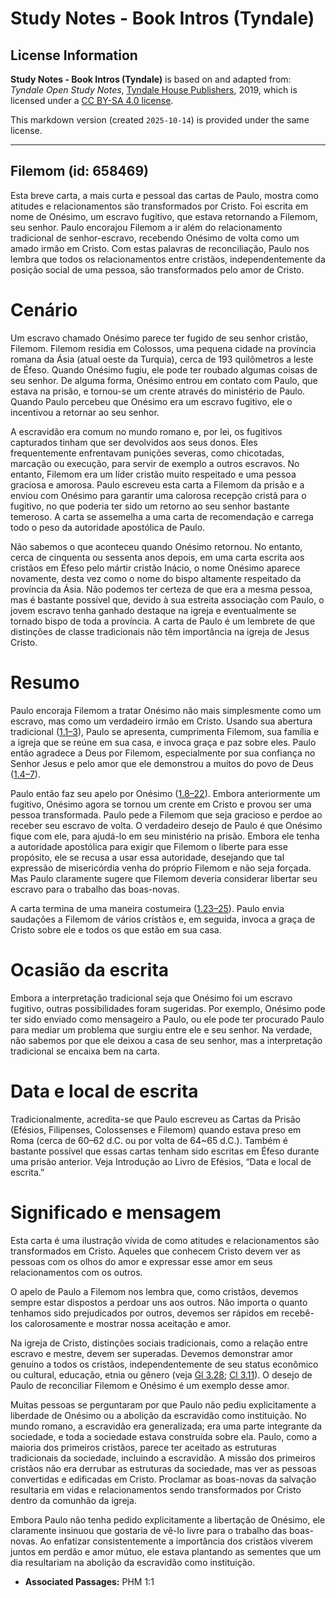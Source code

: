 # Study Notes - Book Intros (Tyndale)

## License Information

**Study Notes - Book Intros (Tyndale)** is based on and adapted from: _Tyndale Open Study Notes_, [Tyndale House Publishers](https://tyndaleopenresources.com/), 2019, which is licensed under a [CC BY-SA 4.0 license](https://creativecommons.org/licenses/by-sa/4.0/legalcode.en).

This markdown version (created `2025-10-14`) is provided under the same license.



--------------------------------

## Filemom (id: 658469)

Esta breve carta, a mais curta e pessoal das cartas de Paulo, mostra como atitudes e relacionamentos são transformados por Cristo. Foi escrita em nome de Onésimo, um escravo fugitivo, que estava retornando a Filemom, seu senhor. Paulo encorajou Filemom a ir além do relacionamento tradicional de senhor\-escravo, recebendo Onésimo de volta como um amado irmão em Cristo. Com estas palavras de reconciliação, Paulo nos lembra que todos os relacionamentos entre cristãos, independentemente da posição social de uma pessoa, são transformados pelo amor de Cristo.

Cenário
=======

Um escravo chamado Onésimo parece ter fugido de seu senhor cristão, Filemom. Filemom residia em Colossos, uma pequena cidade na província romana da Ásia (atual oeste da Turquia), cerca de 193 quilômetros a leste de Éfeso. Quando Onésimo fugiu, ele pode ter roubado algumas coisas de seu senhor. De alguma forma, Onésimo entrou em contato com Paulo, que estava na prisão, e tornou\-se um crente através do ministério de Paulo. Quando Paulo percebeu que Onésimo era um escravo fugitivo, ele o incentivou a retornar ao seu senhor.

A escravidão era comum no mundo romano e, por lei, os fugitivos capturados tinham que ser devolvidos aos seus donos. Eles frequentemente enfrentavam punições severas, como chicotadas, marcação ou execução, para servir de exemplo a outros escravos. No entanto, Filemom era um líder cristão muito respeitado e uma pessoa graciosa e amorosa. Paulo escreveu esta carta a Filemom da prisão e a enviou com Onésimo para garantir uma calorosa recepção cristã para o fugitivo, no que poderia ter sido um retorno ao seu senhor bastante temeroso. A carta se assemelha a uma carta de recomendação e carrega todo o peso da autoridade apostólica de Paulo.

Não sabemos o que aconteceu quando Onésimo retornou. No entanto, cerca de cinquenta ou sessenta anos depois, em uma carta escrita aos cristãos em Éfeso pelo mártir cristão Inácio, o nome Onésimo aparece novamente, desta vez como o nome do bispo altamente respeitado da província da Ásia. Não podemos ter certeza de que era a mesma pessoa, mas é bastante possível que, devido à sua estreita associação com Paulo, o jovem escravo tenha ganhado destaque na igreja e eventualmente se tornado bispo de toda a província. A carta de Paulo é um lembrete de que distinções de classe tradicionais não têm importância na igreja de Jesus Cristo.

Resumo
======

Paulo encoraja Filemom a tratar Onésimo não mais simplesmente como um escravo, mas como um verdadeiro irmão em Cristo. Usando sua abertura tradicional ([1\.1–3](https://ref.ly/Phlm1:1-Phlm1:3)), Paulo se apresenta, cumprimenta Filemom, sua família e a igreja que se reúne em sua casa, e invoca graça e paz sobre eles. Paulo então agradece a Deus por Filemom, especialmente por sua confiança no Senhor Jesus e pelo amor que ele demonstrou a muitos do povo de Deus ([1\.4–7](https://ref.ly/Phlm1:4-Phlm1:7)).

Paulo então faz seu apelo por Onésimo ([1\.8–22](https://ref.ly/Phlm1:8-Phlm1:22)). Embora anteriormente um fugitivo, Onésimo agora se tornou um crente em Cristo e provou ser uma pessoa transformada. Paulo pede a Filemom que seja gracioso e perdoe ao receber seu escravo de volta. O verdadeiro desejo de Paulo é que Onésimo fique com ele, para ajudá\-lo em seu ministério na prisão. Embora ele tenha a autoridade apostólica para exigir que Filemom o liberte para esse propósito, ele se recusa a usar essa autoridade, desejando que tal expressão de misericórdia venha do próprio Filemom e não seja forçada. Mas Paulo claramente sugere que Filemom deveria considerar libertar seu escravo para o trabalho das boas\-novas.

A carta termina de uma maneira costumeira ([1\.23–25](https://ref.ly/Phlm1:23-Phlm1:25)). Paulo envia saudações a Filemom de vários cristãos e, em seguida, invoca a graça de Cristo sobre ele e todos os que estão em sua casa.

Ocasião da escrita
==================

Embora a interpretação tradicional seja que Onésimo foi um escravo fugitivo, outras possibilidades foram sugeridas. Por exemplo, Onésimo pode ter sido enviado como mensageiro a Paulo, ou ele pode ter procurado Paulo para mediar um problema que surgiu entre ele e seu senhor. Na verdade, não sabemos por que ele deixou a casa de seu senhor, mas a interpretação tradicional se encaixa bem na carta.

Data e local de escrita
=======================

Tradicionalmente, acredita\-se que Paulo escreveu as Cartas da Prisão (Efésios, Filipenses, Colossenses e Filemom) quando estava preso em Roma (cerca de 60–62 d.C. ou por volta de 64\~65 d.C.). Também é bastante possível que essas cartas tenham sido escritas em Éfeso durante uma prisão anterior. Veja Introdução ao Livro de Efésios, “Data e local de escrita.”

Significado e mensagem
======================

Esta carta é uma ilustração vívida de como atitudes e relacionamentos são transformados em Cristo. Aqueles que conhecem Cristo devem ver as pessoas com os olhos do amor e expressar esse amor em seus relacionamentos com os outros.

O apelo de Paulo a Filemom nos lembra que, como cristãos, devemos sempre estar dispostos a perdoar uns aos outros. Não importa o quanto tenhamos sido prejudicados por outros, devemos ser rápidos em recebê\-los calorosamente e mostrar nossa aceitação e amor.

Na igreja de Cristo, distinções sociais tradicionais, como a relação entre escravo e mestre, devem ser superadas. Devemos demonstrar amor genuíno a todos os cristãos, independentemente de seu status econômico ou cultural, educação, etnia ou gênero (veja [Gl 3\.28](https://ref.ly/Gal3:28); [Cl 3\.11](https://ref.ly/Col3:11)). O desejo de Paulo de reconciliar Filemom e Onésimo é um exemplo desse amor.

Muitas pessoas se perguntaram por que Paulo não pediu explicitamente a liberdade de Onésimo ou a abolição da escravidão como instituição. No mundo romano, a escravidão era generalizada; era uma parte integrante da sociedade, e toda a sociedade estava construída sobre ela. Paulo, como a maioria dos primeiros cristãos, parece ter aceitado as estruturas tradicionais da sociedade, incluindo a escravidão. A missão dos primeiros cristãos não era derrubar as estruturas da sociedade, mas ver as pessoas convertidas e edificadas em Cristo. Proclamar as boas\-novas da salvação resultaria em vidas e relacionamentos sendo transformados por Cristo dentro da comunhão da igreja.

Embora Paulo não tenha pedido explicitamente a libertação de Onésimo, ele claramente insinuou que gostaria de vê\-lo livre para o trabalho das boas\-novas. Ao enfatizar consistentemente a importância dos cristãos viverem juntos em perdão e amor mútuo, ele estava plantando as sementes que um dia resultariam na abolição da escravidão como instituição.

* **Associated Passages:** PHM 1:1

